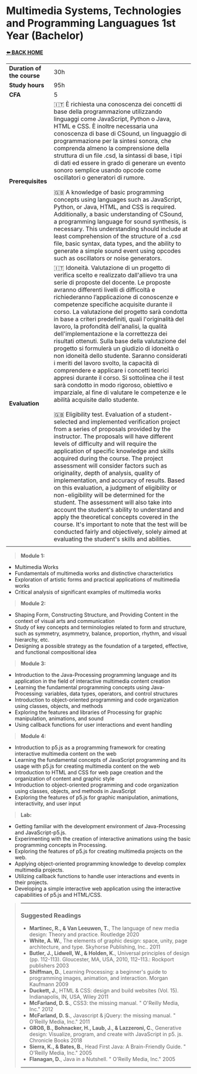 # **Multimedia Systems, Technologies and Programming Languagues 1st Year (Bachelor)**  

[**⬅️ BACK HOME**](/HOME.md)  

|                          |     |
|:-------------------------|:----|  
|**Duration of the course**|30h  |
|**Study hours**           |95h  |
|**CFA**                   |5    |
|**Prerequisites**         |🇮🇹 È richiesta una conoscenza dei concetti di base della programmazione utilizzando linguaggi come JavaScript, Python o Java, HTML e CSS. È inoltre necessaria una conoscenza di base di CSound, un linguaggio di programmazione per la sintesi sonora, che comprenda almeno la comprensione della struttura di un file .csd, la sintassi di base, i tipi di dati ed essere in grado di generare un evento sonoro semplice usando opcode come oscillatori o generatori di rumore.<br><br>🇬🇧 A knowledge of basic programming concepts using languages such as JavaScript, Python, or Java, HTML, and CSS is required. Additionally, a basic understanding of CSound, a programming language for sound synthesis, is necessary. This understanding should include at least comprehension of the structure of a .csd file, basic syntax, data types, and the ability to generate a simple sound event using opcodes such as oscillators or noise generators. |
|**Evaluation**            |🇮🇹 Idoneità. Valutazione di un progetto di verifica scelto e realizzato dall'allievo tra una serie di proposte del docente. Le proposte avranno differenti livelli di difficoltà e richiederanno l’applicazione di conoscenze e competenze specifiche acquisite durante il corso. La valutazione del progetto sarà condotta in base a criteri predefiniti, quali l'originalità del lavoro, la profondità dell'analisi, la qualità dell'implementazione e la correttezza dei risultati ottenuti. Sulla base della valutazione del progetto si formulerà un giudizio di idoneità o non idoneità dello studente. Saranno considerati i meriti del lavoro svolto, la capacità di comprendere e applicare i concetti teorici appresi durante il corso. Si sottolinea che il test sarà condotto in modo rigoroso, obiettivo e imparziale, al fine di valutare le competenze e le abilità acquisite dallo studente.<br><br>🇬🇧 Eligibility test. Evaluation of a student-selected and implemented verification project from a series of proposals provided by the instructor. The proposals will have different levels of difficulty and will require the application of specific knowledge and skills acquired during the course. The project assessment will consider factors such as originality, depth of analysis, quality of implementation, and accuracy of results. Based on this evaluation, a judgment of eligibility or non-eligibility will be determined for the student. The assessment will also take into account the student's ability to understand and apply the theoretical concepts covered in the course. It's important to note that the test will be conducted fairly and objectively, solely aimed at evaluating the student's skills and abilities.|
|                          |     |

>**Module 1:**

- Multimedia Works
- Fundamentals of multimedia works and distinctive characteristics
- Exploration of artistic forms and practical applications of multimedia works
- Critical analysis of significant examples of multimedia works

>**Module 2:**

- Shaping Form, Constructing Structure, and Providing Content in the context of visual arts and communication
- Study of key concepts and terminologies related to form and structure, such as symmetry, asymmetry, balance, proportion, rhythm, and visual hierarchy, etc.
- Designing a possible strategy as the foundation of a targeted, effective, and functional compositional idea

>**Module 3:**

- Introduction to the Java-Processing programming language and its application in the field of interactive multimedia content creation
- Learning the fundamental programming concepts using Java-Processing: variables, data types, operators, and control structures
- Introduction to object-oriented programming and code organization using classes, objects, and methods
- Exploring the features and libraries of Processing for graphic manipulation, animations, and sound
- Using callback functions for user interactions and event handling

>**Module 4:**

- Introduction to p5.js as a programming framework for creating interactive multimedia content on the web
- Learning the fundamental concepts of JavaScript programming and its usage with p5.js for creating multimedia content on the web
- Introduction to HTML and CSS for web page creation and the organization of content and graphic style
- Introduction to object-oriented programming and code organization using classes, objects, and methods in JavaScript
- Exploring the features of p5.js for graphic manipulation, animations, interactivity, and user input

>**Lab:**

- Getting familiar with the development environment of Java-Processing and JavaScript-p5.js.
- Experimenting with the creation of interactive animations using the basic programming concepts in Processing.
- Exploring the features of p5.js for creating multimedia projects on the web.
- Applying object-oriented programming knowledge to develop complex multimedia projects.
- Utilizing callback functions to handle user interactions and events in their projects.
- Developing a simple interactive web application using the interactive capabilities of p5.js and HTML/CSS.

>---
>
>### **Suggested Readings**  
>
>- **Martinec, R., & Van Leeuwen, T.**, The language of new media design: Theory and practice. Routledge 2020
>- **White, A. W.**, The elements of graphic design: space, unity, page architecture, and type. Skyhorse Publishing, Inc.. 2011
>- **Butler, J., Lidwell, W., & Holden, K.**, Universal principles of design (pp. 112-113). Gloucester, MA, USA, 2010, 112–113.: Rockport publishers 2003
>- **Shiffman, D.**, Learning Processing: a beginner's guide to programming images, animation, and interaction. Morgan Kaufmann 2009
>- **Duckett, J.**, HTML & CSS: design and build websites (Vol. 15). Indianapolis, IN, USA, Wiley 2011
>- **McFarland, D. S.**, CSS3: the missing manual. " O'Reilly Media, Inc." 2012
>- **McFarland, D. S.**, Javascript & jQuery: the missing manual. " O'Reilly Media, Inc." 2011
>- **GROß, B., Bohnacker, H., Laub, J., & Lazzeroni, C.**, Generative design: Visualize, program, and create with JavaScript in p5. js. Chronicle Books 2018
>- **Sierra, K., & Bates, B.**, Head First Java: A Brain-Friendly Guide. " O'Reilly Media, Inc." 2005
>- **Flanagan, D.**, Java in a Nutshell. " O'Reilly Media, Inc." 2005
>
>---
